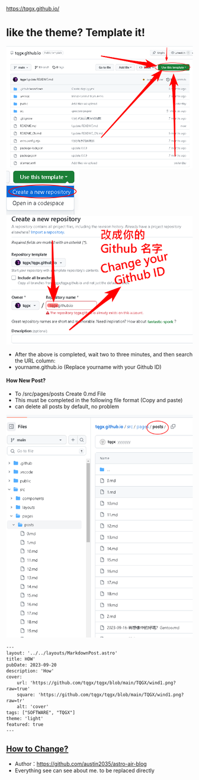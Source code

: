 https://tqgx.github.io/

# like the theme?  Template it!
![imgage](https://github.com/tqgx/tqgx/blob/main/TQGX/fork1.png?raw=true)
![imgage](https://github.com/tqgx/tqgx/blob/main/TQGX/fork2.png?raw=true)
![imgage](https://github.com/tqgx/tqgx/blob/main/TQGX/fork3.png?raw=true)

- After the above is completed, wait two to three minutes, and then search the URL column:
- yourname.github.io  (Replace yourname with your Github ID)
  
#### How New Post?
- To  /src/pages/posts Create 0.md File
-  This must be completed in the following file format (Copy and paste)
-  can delete all posts by default, no problem


 ![imgage](https://github.com/tqgx/tqgx/blob/main/TQGX/fork4.png?raw=true)

```
---
layout: '../../layouts/MarkdownPost.astro'
title: HOW'
pubDate: 2023-09-20
description: 'How'
cover:
    url: 'https://github.com/tqgx/tqgx/blob/main/TQGX/wind1.png?raw=true'
    square: 'https://github.com/tqgx/tqgx/blob/main/TQGX/wind1.png?raw=tr'
    alt: 'cover'
tags: ["SOFTWARE", "TQGX"] 
theme: 'light'
featured: true
---
```



## [How to Change?](https://tqgx.github.io/posts/2/)

- Author：https://github.com/austin2035/astro-air-blog
- Everything see can see about me. to  be replaced directly
